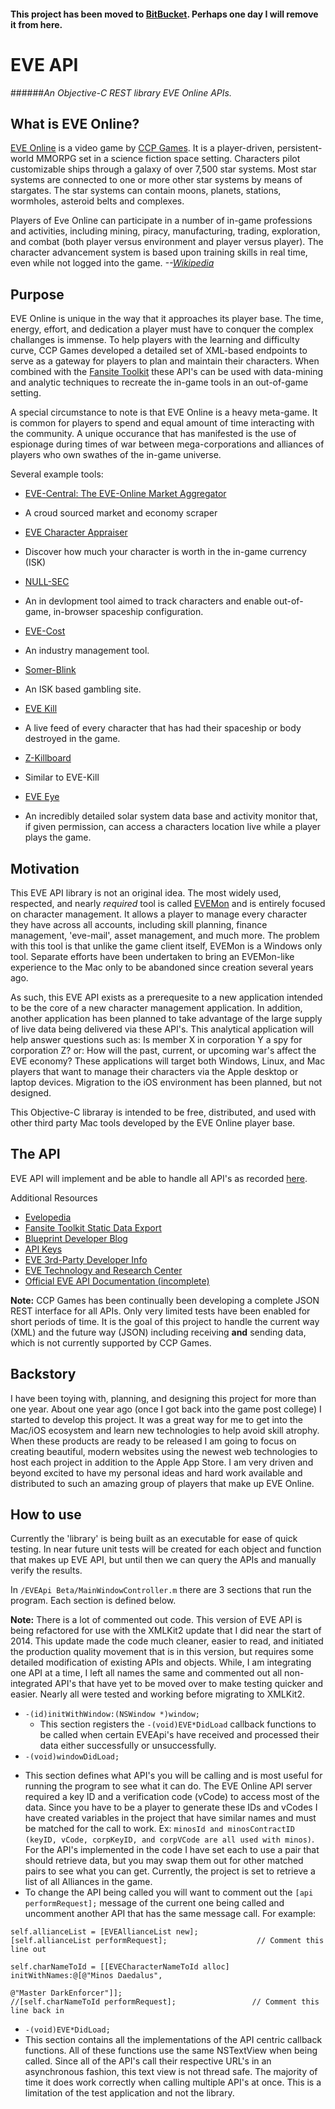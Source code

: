 #### This project has been moved to [BitBucket](https://bitbucket.org/jrichte43/eveapi).  Perhaps one day I will remove it from here.

# EVE API 
######*An Objective-C REST library EVE Online APIs.*

## What is EVE Online?

[EVE Online](www.eveonline.com) is a video game by [CCP Games](www.ccpgames.com). It is a player-driven, persistent-world MMORPG set in a science fiction space setting. Characters pilot customizable ships through a galaxy of over 7,500 star systems.  Most star systems are connected to one or more other star systems by means of stargates. The star systems can contain moons, planets, stations, wormholes, asteroid belts and complexes.

Players of Eve Online can participate in a number of in-game professions and activities, including mining, piracy, manufacturing, trading, exploration, and combat (both player versus environment and player versus player). The character advancement system is based upon training skills in real time, even while not logged into the game.  *--[Wikipedia](http://en.wikipedia.org/wiki/Eve_Online)*

## Purpose

EVE Online is unique in the way that it approaches its player base.  The time, energy, effort, and dedication a player must have to conquer the complex challanges is immense.  To help players with the learning and difficulty curve, CCP Games developed a detailed set of XML-based endpoints to serve as a gateway for players to plan and maintain their characters.  When combined with the [Fansite Toolkit](http://community.eveonline.com/community/fansites/toolkit) these API's can be used with data-mining and analytic techniques to recreate the in-game tools in an out-of-game setting.

A special circumstance to note is that EVE Online is a heavy meta-game.  It is common for players to spend and equal amount of time interacting with the community.  A unique occurance that has manifested is the use of espionage during times of war between mega-corporations and alliances of players who own swathes of the in-game universe.

Several example tools:
 - [EVE-Central: The EVE-Online Market Aggregator](http://www.eve-central.com) 
  * A croud sourced market and economy scraper
 - [EVE Character Appraiser](http://gemblog.nl/skill/)
  * Discover how much your character is worth in the in-game currency (ISK)
 - [NULL-SEC](http://null-sec.com/)
  * An in devlopment tool aimed to track characters and enable out-of-game, in-browser spaceship configuration.
 - [EVE-Cost](http://www.eve-cost.eu/)
  * An industry management tool.
 - [Somer-Blink](http://cogdev.net/blink/?act=bonk)
  * An ISK based gambling site.
 - [EVE Kill](http://eve-kill.net/)
  * A live feed of every character that has had their spaceship or body destroyed in the game.
 - [Z-Killboard](https://zkillboard.com/)
  * Similar to EVE-Kill
 - [EVE Eye](https://eveeye.com/?/welcome.asp)
  * An incredibly detailed solar system data base and activity monitor that, if given permission, can access a characters location live while a player plays the game.

## Motivation

This EVE API library is not an original idea.  The most widely used, respected, and nearly *required* tool is called [EVEMon](http://evemon.battleclinic.com) and is entirely focused on character management.  It allows a player to manage every character they have across all accounts, including skill planning, finance management, 'eve-mail', asset management, and much more.  The problem with this tool is that unlike the game client itself, EVEMon is a Windows only tool.  Separate efforts have been undertaken to bring an EVEMon-like experience to the Mac only to be abandoned since creation several years ago.

As such, this EVE API exists as a prerequesite to a new application intended to be the core of a new character management application.  In addition, another application has been planned to take advantage of the large supply of live data being delivered via these API's.  This analytical application will help answer questions such as: Is member X in corporation Y a spy for corporation Z? or: How will the past, current, or upcoming war's affect the EVE economy? These applications will target both Windows, Linux, and Mac players that want to manage their characters via the Apple desktop or laptop devices.  Migration to the iOS environment has been planned, but not designed.

This Objective-C libraray is intended to be free, distributed, and used with other third party Mac tools developed by the EVE Online player base.

## The API

EVE API will implement and be able to handle all API's as recorded [here](http://wiki.eve-id.net/APIv2_Page_Index).  

Additional Resources
 - [Evelopedia](https://wiki.eveonline.com/en/wiki/Main_Page)
 - [Fansite Toolkit Static Data Export](http://community.eveonline.com/news/dev-blogs/eve-universe-static-data-export)
 - [Blueprint Developer Blog](http://community.eveonline.com/news/dev-blogs/2324)
 - [API Keys](http://community.eveonline.com/news/dev-blogs/2383)
 - [EVE 3rd-Party Developer Info](https://forums.eveonline.com/default.aspx?g=posts&t=6375&find=unread)
 - [EVE Technology and Research Center](https://forums.eveonline.com/default.aspx?g=topics&f=263)
 - [Official EVE API Documentation (incomplete)](https://wiki.eveonline.com/en/wiki/EVE_API_Functions)

**Note:** CCP Games has been continually been developing a complete JSON REST interface for all APIs.  Only very limited tests have been enabled for short periods of time.  It is the goal of this project to handle the current way (XML) and the future way (JSON) including receiving **and** sending data, which is not currently supported by CCP Games. 

## Backstory

I have been toying with, planning, and designing this project for more than one year.  About one year ago (once I got back into the game post college) I started to develop this project.  It was a great way for me to get into the Mac/iOS ecosystem and learn new technologies to help avoid skill atrophy.  When these products are ready to be released I am going to focus on creating beautiful, modern websites using the newest web technologies to host each project in addition to the Apple App Store.  I am very driven and beyond excited to have my personal ideas and hard work available and distributed to such an amazing group of players that make up EVE Online.

## How to use

Currently the 'library' is being built as an executable for ease of quick testing.  In near future unit tests will be created for each object and function that makes up EVE API, but until then we can query the APIs and manually verify the results.

In ```/EVEApi Beta/MainWindowController.m``` there are 3 sections that run the program. Each section is defined below.

**Note:** There is a lot of commented out code.  This version of EVE API is being refactored for use with the XMLKit2 update that I did near the start of 2014.  This update made the code much cleaner, easier to read, and initiated the production quality movement that is in this version, but requires some detailed modification of existing APIs and objects.  While, I am integrating one API at a time, I left all names the same and commented out all non-integrated API's that have yet to be moved over to make testing quicker and easier.  Nearly all were tested and working before migrating to XMLKit2.

- ```-(id)initWithWindow:(NSWindow *)window;```
  * This section registers the ```-(void)EVE*DidLoad``` callback functions to be called when certain EVEApi's have received and processed their data either successfully or unsuccessfully.
- ```-(void)windowDidLoad;```
 * This section defines what API's you will be calling and is most useful for running the program to see what it can do.  The EVE Online API server required a key ID and a verification code (vCode) to access most of the data.  Since you have to be a player to generate these IDs and vCodes I have created variables in the project that have similar names and must be matched for the call to work.  Ex: ```minosId and minosContractID (keyID, vCode, corpKeyID, and corpVCode are all used with minos)```.  For the API's implemented in the code I have set each to use a pair that should retrieve data, but you may swap them out for other matched pairs to see what you can get.  Currently, the project is set to retrieve a list of all Alliances in the game.
 * To change the API being called you will want to comment out the ```[api performRequest];``` message of the current one being called and uncomment another API that has the same message call.  For example: 
```
self.allianceList = [EVEAllianceList new];
[self.allianceList performRequest];                    // Comment this line out
  
self.charNameToId = [[EVECharacterNameToId alloc] initWithNames:@[@"Minos Daedalus",
                                                                  @"Master DarkEnforcer"]];
//[self.charNameToId performRequest];                 // Comment this line back in
```
- ```-(void)EVE*DidLoad;```
 - This section contains all the implementations of the API centric callback functions.  All of these functions use the same NSTextView when being called.  Since all of the API's call their respective URL's in an asynchronous fashion, this text view is not thread safe.  The majority of time it does work correctly when calling multiple API's at once.  This is a limitation of the test application and not the library.





